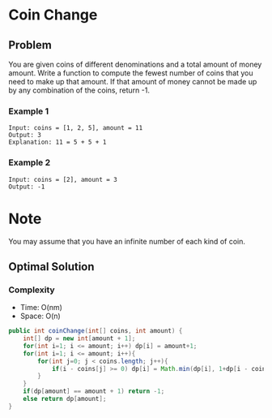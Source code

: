# Coin Change

## Problem

You are given coins of different denominations and a total amount of money amount. Write a function to compute the fewest number of coins that you need to make up that amount. If that amount of money cannot be made up by any combination of the coins, return -1.

### Example 1

    Input: coins = [1, 2, 5], amount = 11
    Output: 3 
    Explanation: 11 = 5 + 5 + 1

### Example 2

    Input: coins = [2], amount = 3
    Output: -1

# Note

You may assume that you have an infinite number of each kind of coin.

## Optimal Solution

### Complexity

- Time: O(nm)
- Space: O(n)

```Java
public int coinChange(int[] coins, int amount) {
    int[] dp = new int[amount + 1];
    for(int i=1; i <= amount; i++) dp[i] = amount+1;
    for(int i=1; i <= amount; i++){
        for(int j=0; j < coins.length; j++){
            if(i - coins[j] >= 0) dp[i] = Math.min(dp[i], 1+dp[i - coins[j]]);
        }
    }
    if(dp[amount] == amount + 1) return -1;
    else return dp[amount];
}
```

